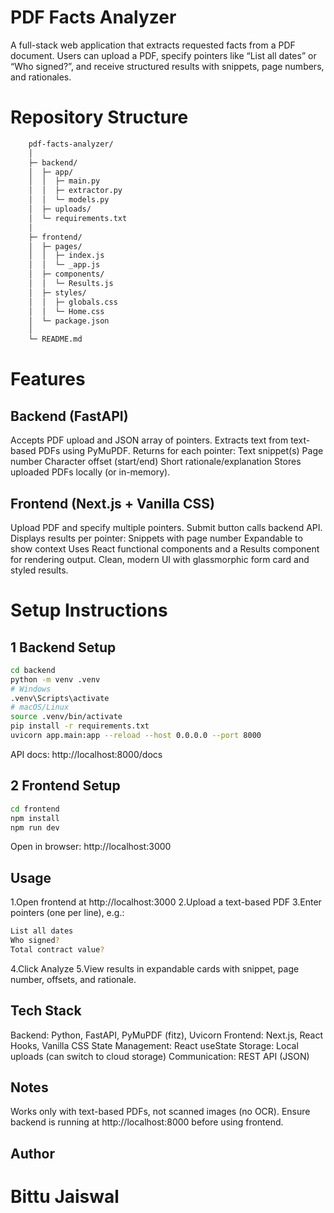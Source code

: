 # PDF Facts Analyzer

A full-stack web application that extracts requested facts from a PDF document. Users can upload a PDF, specify pointers like “List all dates” or “Who signed?”, and receive structured results with snippets, page numbers, and rationales.

# Repository Structure
```bash
    pdf-facts-analyzer/
    │
    ├─ backend/               
    │  ├─ app/
    │  │  ├─ main.py          
    │  │  ├─ extractor.py     
    │  │  └─ models.py        
    │  ├─ uploads/            
    │  └─ requirements.txt
    │
    ├─ frontend/              
    │  ├─ pages/
    │  │  ├─ index.js
    │  │  └─ _app.js
    │  ├─ components/
    │  │  └─ Results.js       
    │  ├─ styles/
    │  │  ├─ globals.css
    │  │  └─ Home.css
    │  └─ package.json
    │
    └─ README.md
```

# Features
## Backend (FastAPI)

Accepts PDF upload and JSON array of pointers.
Extracts text from text-based PDFs using PyMuPDF.
Returns for each pointer:
    Text snippet(s)
    Page number
    Character offset (start/end)
    Short rationale/explanation
Stores uploaded PDFs locally (or in-memory).

## Frontend (Next.js + Vanilla CSS)

Upload PDF and specify multiple pointers.
Submit button calls backend API.
Displays results per pointer:
    Snippets with page number
    Expandable to show context
Uses React functional components and a Results component for rendering output.
Clean, modern UI with glassmorphic form card and styled results.

# Setup Instructions
## 1 Backend Setup
```bash
cd backend
python -m venv .venv
# Windows
.venv\Scripts\activate
# macOS/Linux
source .venv/bin/activate
pip install -r requirements.txt
uvicorn app.main:app --reload --host 0.0.0.0 --port 8000
```
API docs: http://localhost:8000/docs

## 2 Frontend Setup
```bash
cd frontend
npm install
npm run dev
```
Open in browser: http://localhost:3000

## Usage

1.Open frontend at http://localhost:3000
2.Upload a text-based PDF
3.Enter pointers (one per line), e.g.:
```bash
List all dates
Who signed?
Total contract value?
```
4.Click Analyze
5.View results in expandable cards with snippet, page number, offsets, and rationale.

## Tech Stack
Backend: Python, FastAPI, PyMuPDF (fitz), Uvicorn
Frontend: Next.js, React Hooks, Vanilla CSS
State Management: React useState
Storage: Local uploads (can switch to cloud storage)
Communication: REST API (JSON)

## Notes
Works only with text-based PDFs, not scanned images (no OCR).
Ensure backend is running at http://localhost:8000
 before using frontend.

##  Author
# Bittu Jaiswal 